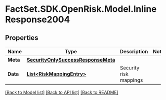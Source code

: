 # FactSet.SDK.OpenRisk.Model.InlineResponse2004

## Properties

Name | Type | Description | Notes
------------ | ------------- | ------------- | -------------
**Meta** | [**SecurityOnlySuccessResponseMeta**](SecurityOnlySuccessResponseMeta.md) |  | 
**Data** | [**List&lt;RiskMappingEntry&gt;**](RiskMappingEntry.md) | Security risk mappings | 

[[Back to Model list]](../README.md#documentation-for-models) [[Back to API list]](../README.md#documentation-for-api-endpoints) [[Back to README]](../README.md)

